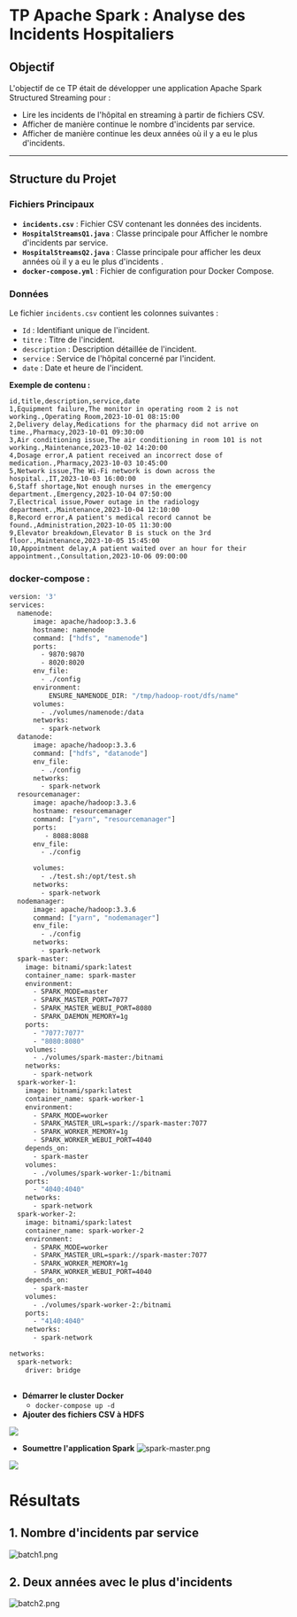 # TP Apache Spark : Analyse des Incidents Hospitaliers

## Objectif

L'objectif de ce TP était de développer une application Apache Spark Structured Streaming pour :

- Lire les incidents de l'hôpital en streaming à partir de fichiers CSV.
- Afficher de manière continue le nombre d'incidents par service.
- Afficher de manière continue les deux années où il y a eu le plus d'incidents.

---

## Structure du Projet

### Fichiers Principaux

- **`incidents.csv`** : Fichier CSV contenant les données des incidents.
- **`HospitalStreamsQ1.java`** : Classe principale pour Afficher le nombre d'incidents par service.
- **`HospitalStreamsQ2.java`** : Classe principale pour  afficher les deux années où il y a eu le plus d'incidents .
- **`docker-compose.yml`** : Fichier de configuration pour Docker Compose.
### Données

Le fichier `incidents.csv` contient les colonnes suivantes :

- `Id` : Identifiant unique de l'incident.
- `titre` : Titre de l'incident.
- `description` : Description détaillée de l'incident.
- `service` : Service de l'hôpital concerné par l'incident.
- `date` : Date et heure de l'incident.

**Exemple de contenu :**

```csv
id,title,description,service,date
1,Equipment failure,The monitor in operating room 2 is not working.,Operating Room,2023-10-01 08:15:00
2,Delivery delay,Medications for the pharmacy did not arrive on time.,Pharmacy,2023-10-01 09:30:00
3,Air conditioning issue,The air conditioning in room 101 is not working.,Maintenance,2023-10-02 14:20:00
4,Dosage error,A patient received an incorrect dose of medication.,Pharmacy,2023-10-03 10:45:00
5,Network issue,The Wi-Fi network is down across the hospital.,IT,2023-10-03 16:00:00
6,Staff shortage,Not enough nurses in the emergency department.,Emergency,2023-10-04 07:50:00
7,Electrical issue,Power outage in the radiology department.,Maintenance,2023-10-04 12:10:00
8,Record error,A patient's medical record cannot be found.,Administration,2023-10-05 11:30:00
9,Elevator breakdown,Elevator B is stuck on the 3rd floor.,Maintenance,2023-10-05 15:45:00
10,Appointment delay,A patient waited over an hour for their appointment.,Consultation,2023-10-06 09:00:00
```

### docker-compose :
````dockerfile
version: '3'
services:
  namenode:
      image: apache/hadoop:3.3.6
      hostname: namenode
      command: ["hdfs", "namenode"]
      ports:
        - 9870:9870
        - 8020:8020
      env_file:
        - ./config
      environment:
          ENSURE_NAMENODE_DIR: "/tmp/hadoop-root/dfs/name"
      volumes:
        - ./volumes/namenode:/data
      networks:
        - spark-network
  datanode:
      image: apache/hadoop:3.3.6
      command: ["hdfs", "datanode"]
      env_file:
        - ./config      
      networks:
        - spark-network
  resourcemanager:
      image: apache/hadoop:3.3.6
      hostname: resourcemanager
      command: ["yarn", "resourcemanager"]
      ports:
         - 8088:8088
      env_file:
        - ./config

      volumes:
        - ./test.sh:/opt/test.sh
      networks:
        - spark-network
  nodemanager:
      image: apache/hadoop:3.3.6
      command: ["yarn", "nodemanager"]
      env_file:
        - ./config
      networks:
        - spark-network
  spark-master:
    image: bitnami/spark:latest
    container_name: spark-master
    environment:
      - SPARK_MODE=master
      - SPARK_MASTER_PORT=7077
      - SPARK_MASTER_WEBUI_PORT=8080
      - SPARK_DAEMON_MEMORY=1g 
    ports:
      - "7077:7077"
      - "8080:8080"
    volumes:
      - ./volumes/spark-master:/bitnami
    networks:
      - spark-network
  spark-worker-1:
    image: bitnami/spark:latest
    container_name: spark-worker-1
    environment:
      - SPARK_MODE=worker
      - SPARK_MASTER_URL=spark://spark-master:7077
      - SPARK_WORKER_MEMORY=1g  
      - SPARK_WORKER_WEBUI_PORT=4040
    depends_on:
      - spark-master
    volumes:
      - ./volumes/spark-worker-1:/bitnami
    ports:
      - "4040:4040"  
    networks:
      - spark-network
  spark-worker-2:
    image: bitnami/spark:latest
    container_name: spark-worker-2
    environment:
      - SPARK_MODE=worker
      - SPARK_MASTER_URL=spark://spark-master:7077
      - SPARK_WORKER_MEMORY=1g 
      - SPARK_WORKER_WEBUI_PORT=4040
    depends_on:
      - spark-master
    volumes:
      - ./volumes/spark-worker-2:/bitnami
    ports:
      - "4140:4040"  
    networks:
      - spark-network

networks:
  spark-network:
    driver: bridge
    
````
- **Démarrer le cluster Docker**
    - `docker-compose up -d`
- **Ajouter des fichiers CSV à HDFS**
<img src="screens/files.png">
</br>

- **Soumettre l'application Spark**
![spark-master.png](screens%2Fspark-master.png)
<img src="screens/schema.png">

# Résultats
## 1. Nombre d'incidents par service
![batch1.png](screens%2Fbatch1.png)

## 2. Deux années avec le plus d'incidents
![batch2.png](screens%2Fbatch2.png)
